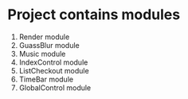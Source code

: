 # Project contains modules
1. Render module
2. GuassBlur module
3. Music module
4. IndexControl module
5. ListCheckout module
6. TimeBar module
7. GlobalControl module